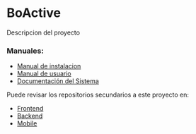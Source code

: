 # BoActive

Descripcion del proyecto

### Manuales:

* [Manual de instalacion](Manuales/ManualDeInstalacion.pdf)
* [Manual de usuario](Manuales/ManualDeUsuarioCompleto.pdf)
* [Documentación del Sistema](Manuales/CasosDeUsoGeneral.pdf)

Puede revisar los repositorios secundarios a este proyecto en:

* [Frontend](https://github.com/sis313/sistema_II2022.frontend)
* [Backend](https://github.com/sis313/sistema_II2022.backend)
* [Mobile](https://github.com/sis313/sistema_II2022.mobile)

